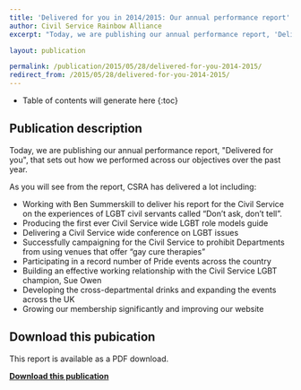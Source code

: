 ```yaml
---
title: 'Delivered for you in 2014/2015: Our annual performance report'
author: Civil Service Rainbow Alliance
excerpt: "Today, we are publishing our annual performance report, 'Delivered for you', that sets out how we performed across our objectives over the past year."

layout: publication

permalink: /publication/2015/05/28/delivered-for-you-2014-2015/
redirect_from: /2015/05/28/delivered-for-you-2014-2015/
---
```


<!-- Include the following to generate a Table of Contents -->
* Table of contents will generate here
{:toc}
<!-- Don't touch the Table of Contents above -->

<!-- Include this line to process the Markdown and format the content properly -->
<div id="markdown-content" markdown="1">
<!-- Don't remove the line of code above -->

## Publication description 

Today, we are publishing our annual performance report, "Delivered for you", that sets out how we performed across our objectives over the past year.

As you will see from the report, CSRA has delivered a lot including:

<ul>
<li>Working with Ben Summerskill to deliver his report for the Civil Service on the experiences of LGBT civil servants called “Don’t ask, don’t tell”.</li>
<li>Producing the first ever Civil Service wide LGBT role models guide</li>
<li>Delivering a Civil Service wide conference on LGBT issues</li>
<li>Successfully campaigning for the Civil Service to prohibit Departments from using venues that offer “gay cure therapies”</li>
<li>Participating in a record number of Pride events across the country</li>
<li>Building an effective working relationship with the Civil Service LGBT champion, Sue Owen</li>
<li>Developing the cross-departmental drinks and expanding the events across the UK</li>
<li>Growing our membership significantly and improving our website</li>
</ul>

## Download this pubication

This report is available as a PDF download.

**[Download this publication](https://www.civilservice.lgbt/documents/store/delivered-for-you/2015-delivered-for-you.pdf)**


<!-- Include this line to process the Markdown and format the content properly -->
</div>
<!-- Don't remove the line of code above -->

